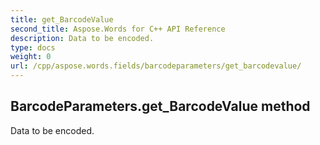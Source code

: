 ```yaml
---
title: get_BarcodeValue
second_title: Aspose.Words for C++ API Reference
description: Data to be encoded. 
type: docs
weight: 0
url: /cpp/aspose.words.fields/barcodeparameters/get_barcodevalue/
---
```

## BarcodeParameters.get_BarcodeValue method


Data to be encoded. 

